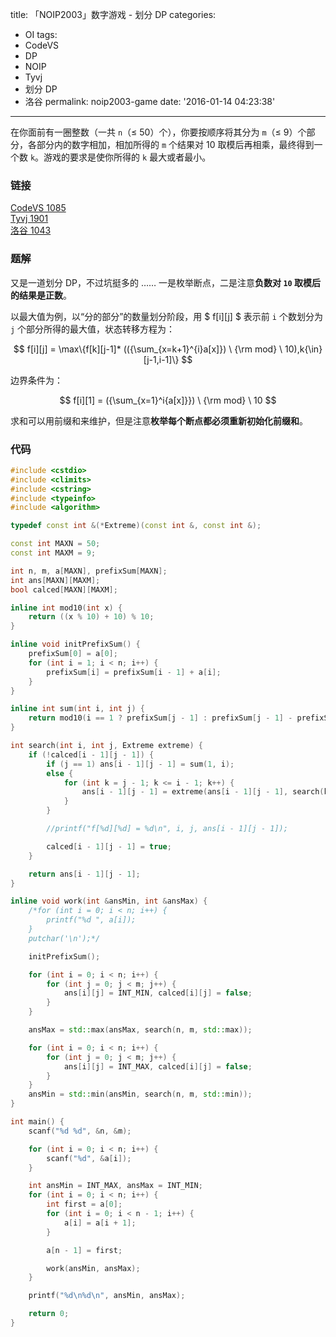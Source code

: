 title: 「NOIP2003」数字游戏 - 划分 DP
categories:
  - OI
tags:
  - CodeVS
  - DP
  - NOIP
  - Tyvj
  - 划分 DP
  - 洛谷
permalink: noip2003-game
date: '2016-01-14 04:23:38'
---

在你面前有一圈整数（一共 `n`（≤ 50）个），你要按顺序将其分为 `m`（≤ 9）个部分，各部分内的数字相加，相加所得的 `m` 个结果对 10 取模后再相乘，最终得到一个数 `k`。游戏的要求是使你所得的 `k` 最大或者最小。

<!-- more -->

### 链接

[CodeVS 1085](http://codevs.cn/problem/1085/)  
[Tyvj 1901](http://tyvj.cn/p/1901)  
[洛谷 1043](http://www.luogu.org/problem/show?pid=1043)

### 题解

又是一道划分 DP，不过坑挺多的 …… 一是枚举断点，二是注意**负数对 `10` 取模后的结果是正数**。

以最大值为例，以“分的部分”的数量划分阶段，用 $ f[i][j] $ 表示前 `i` 个数划分为 `j` 个部分所得的最大值，状态转移方程为：

$$ f[i][j] = \max\{f[k][j-1]* (({\sum_{x=k+1}^{i}a[x]}) \ {\rm mod} \ 10),k{\in}[j-1,i-1]\} $$

边界条件为：

$$ f[i][1] = ({\sum_{x=1}^i{a[x]}}) \ {\rm mod} \ 10 $$

求和可以用前缀和来维护，但是注意**枚举每个断点都必须重新初始化前缀和**。

### 代码

```cpp
#include <cstdio>
#include <climits>
#include <cstring>
#include <typeinfo>
#include <algorithm>

typedef const int &(*Extreme)(const int &, const int &);

const int MAXN = 50;
const int MAXM = 9;

int n, m, a[MAXN], prefixSum[MAXN];
int ans[MAXN][MAXM];
bool calced[MAXN][MAXM];

inline int mod10(int x) {
    return ((x % 10) + 10) % 10;
}

inline void initPrefixSum() {
    prefixSum[0] = a[0];
    for (int i = 1; i < n; i++) {
        prefixSum[i] = prefixSum[i - 1] + a[i];
    }
}

inline int sum(int i, int j) {
    return mod10(i == 1 ? prefixSum[j - 1] : prefixSum[j - 1] - prefixSum[i - 1 - 1]);
}

int search(int i, int j, Extreme extreme) {
    if (!calced[i - 1][j - 1]) {
        if (j == 1) ans[i - 1][j - 1] = sum(1, i);
        else {
            for (int k = j - 1; k <= i - 1; k++) {
                ans[i - 1][j - 1] = extreme(ans[i - 1][j - 1], search(k, j - 1, extreme) * sum(k + 1, i));
            }
        }

        //printf("f[%d][%d] = %d\n", i, j, ans[i - 1][j - 1]);

        calced[i - 1][j - 1] = true;
    }

    return ans[i - 1][j - 1];
}

inline void work(int &ansMin, int &ansMax) {
    /*for (int i = 0; i < n; i++) {
        printf("%d ", a[i]);
    }
    putchar('\n');*/

    initPrefixSum();

    for (int i = 0; i < n; i++) {
        for (int j = 0; j < m; j++) {
            ans[i][j] = INT_MIN, calced[i][j] = false;
        }
    }

    ansMax = std::max(ansMax, search(n, m, std::max));

    for (int i = 0; i < n; i++) {
        for (int j = 0; j < m; j++) {
            ans[i][j] = INT_MAX, calced[i][j] = false;
        }
    }
    ansMin = std::min(ansMin, search(n, m, std::min));
}

int main() {
    scanf("%d %d", &n, &m);

    for (int i = 0; i < n; i++) {
        scanf("%d", &a[i]);
    }

    int ansMin = INT_MAX, ansMax = INT_MIN;
    for (int i = 0; i < n; i++) {
        int first = a[0];
        for (int i = 0; i < n - 1; i++) {
            a[i] = a[i + 1];
        }

        a[n - 1] = first;

        work(ansMin, ansMax);
    }

    printf("%d\n%d\n", ansMin, ansMax);

    return 0;
}
```